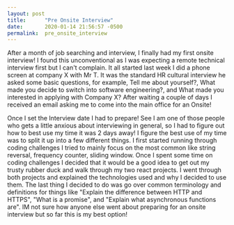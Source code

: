 ```yaml
---
layout: post
title:      "Pre Onsite Interview"
date:       2020-01-14 21:56:57 -0500
permalink:  pre_onsite_interview
---
```





After a month of job searching and interview, I finally had my first onsite interview! I found this unconventional as I was expecting a remote technical interview first but I can't complain. It all started last week I did a phone screen at company X with Mr T. It was the standard HR cultural interview he asked some basic questions, for example, Tell me about yourself?, What made you decide to switch into software engineering?, and What made you interested in applying with Company X?  After waiting a couple of days I received an email asking me to come into the main office for an Onsite!

Once I set the Interview date I had to prepare! See I am one of those people who gets a little anxious about interviewing in general, so I had to figure out how to best use my time it was 2 days away! I figure the best use of my time was to split it up into a few different things. I first started running through coding challenges I tried to mainly focus on the most common like string reversal, frequency counter, sliding window. Once I spent some time on coding challenges I decided that it would be a good idea to get out my trusty rubber duck and walk through my two react projects. I went through both projects and explained the technologies used and why I decided to use them. The last thing I decided to do was go over common terminology and definitions for things like "Explain the difference between HTTP and HTTPS", "What is a promise", and "Explain what asynchronous functions are". IM not sure how anyone else went about preparing for an onsite interview but so far this is my best option!

